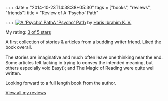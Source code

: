 +++
date = "2014-10-23T14:38:38+05:30"
tags = ["books", "reviews", "friends"]
title = "Review of A 'Psycho' Path"

+++
[![A 'Psycho' Path](https://d.gr-assets.com/books/1370237444m/18007652.jpg)](https://www.goodreads.com/book/show/18007652-a-psycho-path)[A 'Psycho' Path](https://www.goodreads.com/book/show/18007652-a-psycho-path) by [Haris Ibrahim K. V.](https://www.goodreads.com/author/show/7115180.Haris_Ibrahim_K_V_)

My rating: [3 of 5 stars](https://www.goodreads.com/review/show/914619303)

A first collection of stories & articles from a budding writer friend. Liked the book overall.

The stories are imaginative and much often leave one thinking near the end. Some articles felt lacking in trying to convey the intended meaning, but others especially void Easy(); and The Magic of Reading were quite well written.

Looking forward to a full length book from the author.

[View all my reviews](https://www.goodreads.com/review/list/6520743-kartik-singhal)
